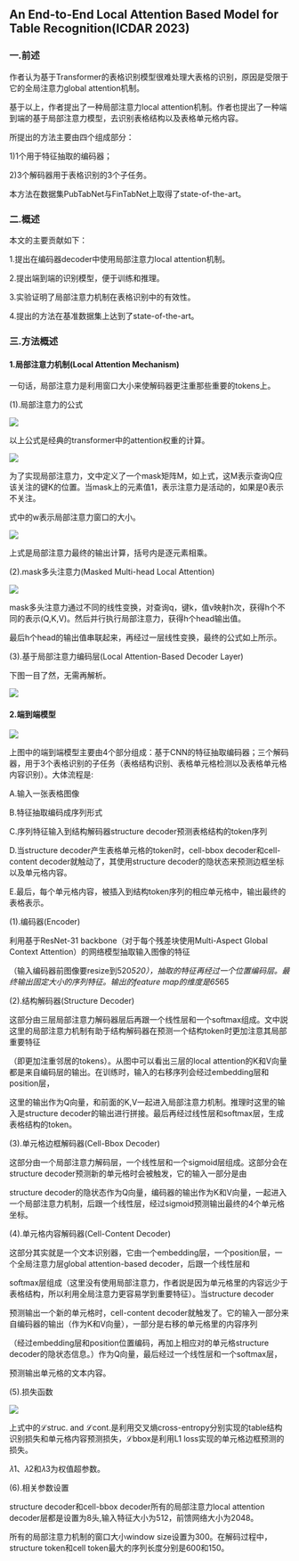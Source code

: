 ## An End-to-End Local Attention Based Model for Table Recognition(ICDAR 2023)

### 一.前述
作者认为基于Transformer的表格识别模型很难处理大表格的识别，原因是受限于它的全局注意力global attention机制。

基于以上，作者提出了一种局部注意力local attention机制。作者也提出了一种端到端的基于局部注意力模型，去识别表格结构以及表格单元格内容。

所提出的方法主要由四个组成部分：

1)1个用于特征抽取的编码器；

2)3个解码器用于表格识别的3个子任务。

本方法在数据集PubTabNet与FinTabNet上取得了state-of-the-art。

### 二.概述
本文的主要贡献如下：

1.提出在编码器decoder中使用局部注意力local attention机制。

2.提出端到端的识别模型，便于训练和推理。

3.实验证明了局部注意力机制在表格识别中的有效性。

4.提出的方法在基准数据集上达到了state-of-the-art。

### 三.方法概述
#### 1.局部注意力机制(Local Attention Mechanism)
一句话，局部注意力是利用窗口大小来使解码器更注重那些重要的tokens上。

(1).局部注意力的公式

![](./1.png)

以上公式是经典的transformer中的attention权重的计算。

![](./2.png)

为了实现局部注意力，文中定义了一个mask矩阵M，如上式，这M表示查询Q应该关注的键K的位置。当mask上的元素值1，表示注意力是活动的，如果是0表示不关注。

式中的w表示局部注意力窗口的大小。

![](./3.png)

上式是局部注意力最终的输出计算，括号内是逐元素相乘。

(2).mask多头注意力(Masked Multi-head Local Attention)

![](./4.png)

mask多头注意力通过不同的线性变换，对查询q，键k，值v映射h次，获得h个不同的表示(Q,K,V)。然后并行执行局部注意力，获得h个head输出值。

最后h个head的输出值串联起来，再经过一层线性变换，最终的公式如上所示。

(3).基于局部注意力编码层(Local Attention-Based Decoder Layer)

下图一目了然，无需再解析。

![](./5.png)

#### 2.端到端模型

![](./6.png)

上图中的端到端模型主要由4个部分组成：基于CNN的特征抽取编码器；三个解码器，用于3个表格识别的子任务（表格结构识别、表格单元格检测以及表格单元格内容识别）。大体流程是:

A.输入一张表格图像

B.特征抽取编码成序列形式

C.序列特征输入到结构解码器structure decoder预测表格结构的token序列

D.当structure decoder产生表格单元格的token时，cell-bbox decoder和cell-content decoder就触动了，其使用structure decoder的隐状态来预测边框坐标以及单元格内容。

E.最后，每个单元格内容，被插入到结构token序列的相应单元格中，输出最终的表格表示。

(1).编码器(Encoder)

利用基于ResNet-31 backbone（对于每个残差块使用Multi-Aspect Global Context Attention）的网络模型抽取输入图像的特征

（输入编码器前图像要resize到520*520），抽取的特征再经过一个位置编码层。最终输出固定大小的序列特征。输出的feature map的维度是65*65

(2).结构解码器(Structure Decoder)

这部分由三层局部注意力解码器层后再跟一个线性层和一个softmax组成。文中説这里的局部注意力机制有助于结构解码器在预测一个结构token时更加注意其局部重要特征

（即更加注重邻居的tokens）。从图中可以看出三层的local attention的K和V向量都是来自编码层的输出。在训练时，输入的右移序列会经过embedding层和position层，

这里的输出作为Q向量，和前面的K,V一起进入局部注意力机制。推理时这里的输入是structure decoder的输出进行拼接。最后再经过线性层和softmax层，生成表格结构的token。

(3).单元格边框解码器(Cell-Bbox Decoder)

这部分由一个局部注意力解码层，一个线性层和一个sigmoid层组成。这部分会在structure decoder预测新的单元格时会被触发，它的输入一部分是由

structure decoder的隐状态作为Q向量，编码器的输出作为K和V向量，一起进入一个局部注意力机制，后跟一个线性层，经过sigmoid预测输出最终的4个单元格坐标。

(4).单元格内容解码器(Cell-Content Decoder)

这部分其实就是一个文本识别器，它由一个embedding层，一个position层，一个全局注意力层global attention-based decoder，后跟一个线性层和

softmax层组成（这里没有使用局部注意力，作者説是因为单元格里的内容远少于表格结构，所以利用全局注意力更容易学到重要特征）。当structure decoder

预测输出一个新的单元格时，cell-content decoder就触发了。它的输入一部分来自编码器的输出（作为K和V向量），一部分是右移的单元格里的内容序列

（经过embedding层和position位置编码，再加上相应对的单元格structure decoder的隐状态信息。）作为Q向量，最后经过一个线性层和一个softmax层，

预测输出单元格的文本内容。

(5).损失函数

![](./7.png)

上式中的ℒstruc. and ℒcont.是利用交叉熵cross-entropy分别实现的table结构识别损失和单元格内容预测损失，ℒbbox是利用L1 loss实现的单元格边框预测的损失。

𝜆1、𝜆2和𝜆3为权值超参数。

(6).相关参数设置

structure decoder和cell-bbox decoder所有的局部注意力local attention decoder层都是设置为8头,输入特征大小为512，前馈网络大小为2048。

所有的局部注意力机制的窗口大小window size设置为300。在解码过程中，structure token和cell token最大的序列长度分别是600和150。
